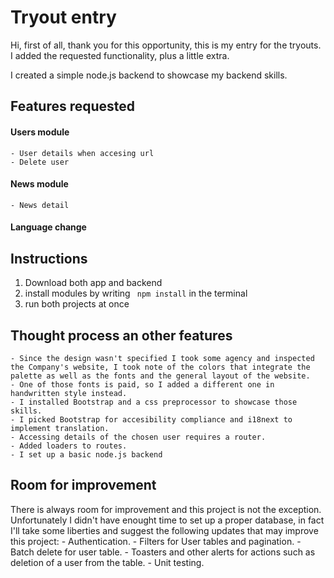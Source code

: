
# Tryout entry 
 Hi, first of all, thank you for this opportunity, this is my entry for the tryouts. I added the requested functionality, plus a little extra.
 
 I created a simple node.js backend to showcase my backend skills.
 ## Features requested
  #### Users module
    - User details when accesing url
    - Delete user
 #### News module
    - News detail
 #### Language change

## Instructions
1. Download both app and backend
2. install modules by writing ``` npm install``` in the terminal
3. run both projects at once

## Thought process an other features
    - Since the design wasn't specified I took some agency and inspected the Company's website, I took note of the colors that integrate the palette as well as the fonts and the general layout of the website.
    - One of those fonts is paid, so I added a different one in handwritten style instead.
    - I installed Bootstrap and a css preprocessor to showcase those skills.
    - I picked Bootstrap for accesibility compliance and i18next to implement translation.
    - Accessing details of the chosen user requires a router.
    - Added loaders to routes.
    - I set up a basic node.js backend
    
 ## Room for improvement
 There is always room for improvement and this project is not the exception. Unfortunately I didn't have enought time to set up a proper database, in fact I'll take some liberties and suggest the following updates that may improve this project:
    - Authentication.
    - Filters for User tables and pagination.
    - Batch delete for user table.
    - Toasters and other alerts for actions such as deletion of a user from the table.
    - Unit testing.
 